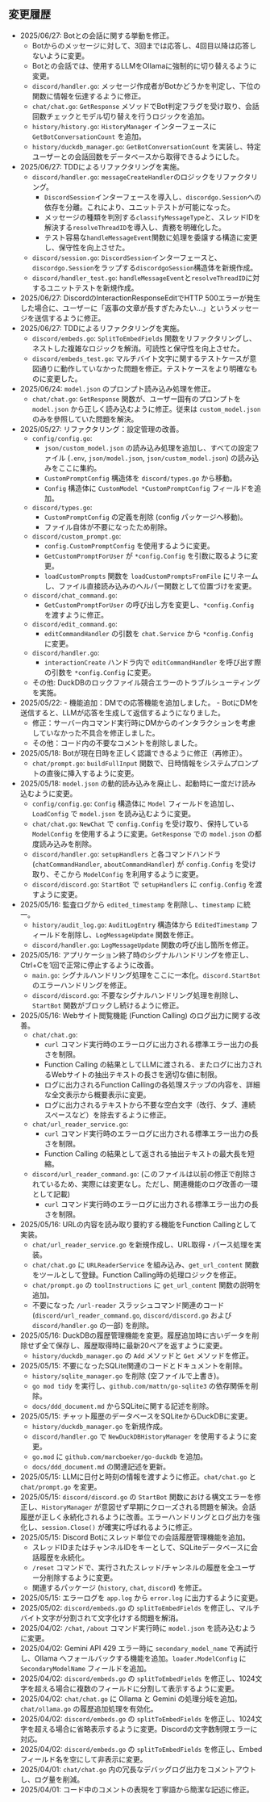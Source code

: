 ## 変更履歴
- 2025/06/27: Botとの会話に関する挙動を修正。
    - Botからのメッセージに対して、3回までは応答し、4回目以降は応答しないように変更。
    - Botとの会話では、使用するLLMをOllamaに強制的に切り替えるように変更。
    - `discord/handler.go`: メッセージ作成者がBotかどうかを判定し、下位の関数に情報を伝達するように修正。
    - `chat/chat.go`: `GetResponse` メソッドでBot判定フラグを受け取り、会話回数チェックとモデル切り替えを行うロジックを追加。
    - `history/history.go`: `HistoryManager` インターフェースに `GetBotConversationCount` を追加。
    - `history/duckdb_manager.go`: `GetBotConversationCount` を実装し、特定ユーザーとの会話回数をデータベースから取得できるようにした。
- 2025/06/27: TDDによるリファクタリングを実施。
    - `discord/handler.go`: `messageCreateHandler`のロジックをリファクタリング。
        - `DiscordSession`インターフェースを導入し、`discordgo.Session`への依存を分離。これにより、ユニットテストが可能になった。
        - メッセージの種類を判別する`classifyMessageType`と、スレッドIDを解決する`resolveThreadID`を導入し、責務を明確化した。
        - テスト容易な`handleMessageEvent`関数に処理を委譲する構造に変更し、保守性を向上させた。
    - `discord/session.go`: `DiscordSession`インターフェースと、`discordgo.Session`をラップする`discordgoSession`構造体を新規作成。
    - `discord/handler_test.go`: `handleMessageEvent`と`resolveThreadID`に対するユニットテストを新規作成。
- 2025/06/27: DiscordのInteractionResponseEditでHTTP 500エラーが発生した場合に、ユーザーに「返事の文章が長すぎたみたい…」というメッセージを送信するように修正。
- 2025/06/27: TDDによるリファクタリングを実施。
    - `discord/embeds.go`: `SplitToEmbedFields` 関数をリファクタリングし、ネストした複雑なロジックを解消。可読性と保守性を向上させた。
    - `discord/embeds_test.go`: マルチバイト文字に関するテストケースが意図通りに動作していなかった問題を修正。テストケースをより明確なものに変更した。
- 2025/06/24: `model.json` のプロンプト読み込み処理を修正。
    - `chat/chat.go`: `GetResponse` 関数が、ユーザー固有のプロンプトを `model.json` から正しく読み込むように修正。従来は `custom_model.json` のみを參照していた問題を解決。
- 2025/05/27: リファクタリング：設定管理の改善。
    - `config/config.go`:
        - `json/custom_model.json` の読み込み処理を追加し、すべての設定ファイル (`.env`, `json/model.json`, `json/custom_model.json`) の読み込みをここに集約。
        - `CustomPromptConfig` 構造体を `discord/types.go` から移動。
        - `Config` 構造体に `CustomModel *CustomPromptConfig` フィールドを追加。
    - `discord/types.go`:
        - `CustomPromptConfig` の定義を削除 (config パッケージへ移動)。
        - ファイル自体が不要になったため削除。
    - `discord/custom_prompt.go`:
        - `config.CustomPromptConfig` を使用するように変更。
        - `GetCustomPromptForUser` が `*config.Config` を引数に取るように変更。
        - `loadCustomPrompts` 関数を `loadCustomPromptsFromFile` にリネームし、ファイル直接読み込みのヘルパー関数として位置づけを変更。
    - `discord/chat_command.go`:
        - `GetCustomPromptForUser` の呼び出し方を変更し、`*config.Config` を渡すように修正。
    - `discord/edit_command.go`:
        - `editCommandHandler` の引数を `chat.Service` から `*config.Config` に変更。
    - `discord/handler.go`:
        - `interactionCreate` ハンドラ内で `editCommandHandler` を呼び出す際の引数を `*config.Config` に変更。
    - その他: DuckDBのロックファイル競合エラーのトラブルシューティングを実施。
- 2025/05/22: - 機能追加：DMでの応答機能を追加しました。
      - BotにDMを送信すると、LLMが応答を生成して返信するようになりました。
    - 修正：サーバー内コマンド実行時にDMからのインタラクションを考慮していなかった不具合を修正しました。
    - その他：コード内の不要なコメントを削除しました。
- 2025/05/18: Botが現在日時を正しく認識できるように修正（再修正）。
    - `chat/prompt.go`: `buildFullInput` 関数で、日時情報をシステムプロンプトの直後に挿入するように変更。
- 2025/05/18: `model.json` の動的読み込みを廃止し、起動時に一度だけ読み込むように変更。
    - `config/config.go`: `Config` 構造体に `Model` フィールドを追加し、`LoadConfig` で `model.json` を読み込むように変更。
    - `chat/chat.go`: `NewChat` で `config.Config` を受け取り、保持している `ModelConfig` を使用するように変更。`GetResponse` での `model.json` の都度読み込みを削除。
    - `discord/handler.go`: `setupHandlers` と各コマンドハンドラ (`chatCommandHandler`, `aboutCommandHandler`) が `config.Config` を受け取り、そこから `ModelConfig` を利用するように変更。
    - `discord/discord.go`: `StartBot` で `setupHandlers` に `config.Config` を渡すように変更。
- 2025/05/16: 監査ログから `edited_timestamp` を削除し、`timestamp` に統一。
    - `history/audit_log.go`: `AuditLogEntry` 構造体から `EditedTimestamp` フィールドを削除し、`LogMessageUpdate` 関数を修正。
    - `discord/handler.go`: `LogMessageUpdate` 関数の呼び出し箇所を修正。
- 2025/05/16: アプリケーション終了時のシグナルハンドリングを修正し、Ctrl+Cを1回で正常に停止するように改善。
    - `main.go`: シグナルハンドリング処理をここに一本化。`discord.StartBot` のエラーハンドリングを修正。
    - `discord/discord.go`: 不要なシグナルハンドリング処理を削除し、`StartBot` 関数がブロックし続けるように修正。
- 2025/05/16: Webサイト閲覧機能 (Function Calling) のログ出力に関する改善。
    - `chat/chat.go`:
        - `curl` コマンド実行時のエラーログに出力される標準エラー出力の長さを制限。
        - Function Calling の結果としてLLMに渡される、またログに出力されるWebサイトの抽出テキストの長さを適切な値に制限。
        - ログに出力されるFunction Callingの各処理ステップの内容を、詳細な全文表示から概要表示に変更。
        - ログに出力されるテキストから不要な空白文字（改行、タブ、連続スペースなど）を除去するように修正。
    - `chat/url_reader_service.go`:
        - `curl` コマンド実行時のエラーログに出力される標準エラー出力の長さを制限。
        - Function Calling の結果として返される抽出テキストの最大長を短縮。
    - `discord/url_reader_command.go`: (このファイルは以前の修正で削除されているため、実際には変更なし。ただし、関連機能のログ改善の一環として記載)
        - `curl` コマンド実行時のエラーログに出力される標準エラー出力の長さを制限。
- 2025/05/16: URLの内容を読み取り要約する機能をFunction Callingとして実装。
    - `chat/url_reader_service.go` を新規作成し、URL取得・パース処理を実装。
    - `chat/chat.go` に `URLReaderService` を組み込み、`get_url_content` 関数をツールとして登録。Function Calling時の処理ロジックを修正。
    - `chat/prompt.go` の `toolInstructions` に `get_url_content` 関数の説明を追加。
    - 不要になった `/url-reader` スラッシュコマンド関連のコード (`discord/url_reader_command.go`, `discord/discord.go` および `discord/handler.go` の一部) を削除。
- 2025/05/16: DuckDBの履歴管理機能を変更。履歴追加時に古いデータを削除せず全て保存し、履歴取得時に最新20ペアを返すように変更。
    - `history/duckdb_manager.go` の `Add` メソッドと `Get` メソッドを修正。
- 2025/05/15: 不要になったSQLite関連のコードとドキュメントを削除。
    - `history/sqlite_manager.go` を削除 (空ファイルで上書き)。
    - `go mod tidy` を実行し、`github.com/mattn/go-sqlite3` の依存関係を削除。
    - `docs/ddd_document.md` からSQLiteに関する記述を削除。
- 2025/05/15: チャット履歴のデータベースをSQLiteからDuckDBに変更。
    - `history/duckdb_manager.go` を新規作成。
    - `discord/handler.go` で `NewDuckDBHistoryManager` を使用するように変更。
    - `go.mod` に `github.com/marcboeker/go-duckdb` を追加。
    - `docs/ddd_document.md` の関連記述を更新。
- 2025/05/15: LLMに日付と時刻の情報を渡すように修正。`chat/chat.go` と `chat/prompt.go` を変更。
- 2025/05/15: `discord/discord.go` の `StartBot` 関数における構文エラーを修正し、`HistoryManager` が意図せず早期にクローズされる問題を解決。会話履歴が正しく永続化されるように改善。エラーハンドリングとログ出力を強化し、`session.Close()` が確実に呼ばれるように修正。
- 2025/05/15: Discord Botにスレッド単位での会話履歴管理機能を追加。
    - スレッドIDまたはチャンネルIDをキーとして、SQLiteデータベースに会話履歴を永続化。
    - `/reset` コマンドで、実行されたスレッド/チャンネルの履歴を全ユーザー分削除するように変更。
    - 関連するパッケージ (`history`, `chat`, `discord`) を修正。
- 2025/05/15: エラーログを `app.log` から `error.log` に出力するように変更。
- 2025/05/02: `discord/embeds.go` の `splitToEmbedFields` を修正し、マルチバイト文字が分割されて文字化けする問題を解消。
- 2025/04/02: `/chat`, `/about` コマンド実行時に `model.json` を読み込むように変更。
- 2025/04/02: Gemini API 429 エラー時に `secondary_model_name` で再試行し、Ollama へフォールバックする機能を追加。`loader.ModelConfig` に `SecondaryModelName` フィールドを追加。
- 2025/04/02: `discord/embeds.go` の `splitToEmbedFields` を修正し、1024文字を超える場合に複数のフィールドに分割して表示するように変更。
- 2025/04/02: `chat/chat.go` に Ollama と Gemini の処理分岐を追加。`chat/ollama.go` の履歴追加処理を有効化。
- 2025/04/02: `discord/embeds.go` の `splitToEmbedFields` を修正し、1024文字を超える場合に省略表示するように変更。Discordの文字数制限エラーに対応。
- 2025/04/02: `discord/embeds.go` の `splitToEmbedFields` を修正し、Embedフィールド名を空にして非表示に変更。
- 2025/04/01: `chat/chat.go` 内の冗長なデバッグログ出力をコメントアウトし、ログ量を削減。
- 2025/04/01: コード中のコメントの表現を丁寧語から簡潔な記述に修正。
